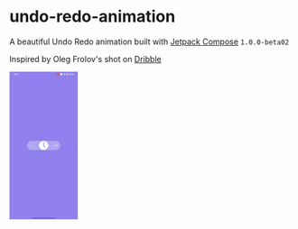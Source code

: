 # undo-redo-animation
A beautiful Undo Redo animation built with [Jetpack Compose](https://developer.android.com/jetpack/compose) `1.0.0-beta02`

Inspired by Oleg Frolov's shot on [Dribble](https://dribbble.com/shots/15334767-Undo-Redo-Button)

<img width="24%" src="art/animation.gif?raw=true">
